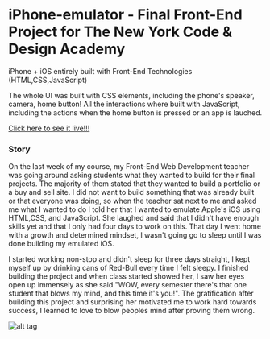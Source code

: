# iPhone-emulator - Final Front-End Project for The New York Code & Design Academy

iPhone + iOS entirely built with Front-End Technologies (HTML,CSS,JavaScript) 

The whole UI was built with CSS elements, including the phone's speaker, camera, home button!
All the interactions where built with JavaScript, including the actions when the home button is pressed or an app is lauched.

[Click here to see it live!!!](https://kennybatista.github.io/iphone-emulator)

### Story

On the last week of my course, my Front-End Web Development teacher was going around asking students what they wanted to build for their final projects. The majority of them stated that they wanted to build a portfolio or a buy and sell site. I did not want to build something that was already built or that everyone was doing, so when the teacher sat next to me and asked me what I wanted to do I told her that I wanted to emulate Apple's iOS using HTML,CSS, and JavaScript. She laughed and said that I didn't have enough skills yet and that I only had four days to work on this. That day I went home with a growth and determined mindset, I wasn't going go to sleep until I was done building my emulated iOS. 

I started working non-stop and didn't sleep for three days straight, I kept myself up by drinking cans of Red-Bull every time I felt sleepy. I finished building the project and when class started showed her, I saw her eyes open up immensely as she said "WOW, every semester there's that one student that blows my mind, and this time it's you!". The gratification after building this project and surprising her motivated me to work hard towards success, I learned to love to blow peoples mind after proving them wrong. 

![alt tag](https://github.com/kennybatista/iphone-emulator/blob/master/kenOS-iphone-emulator-by-kenny-batista.png)
